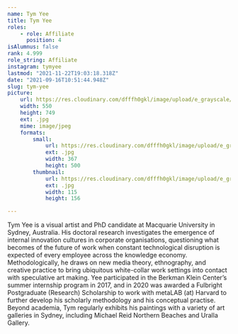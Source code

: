 ```yaml
---
name: Tym Yee
title: Tym Yee
roles:
    - role: Affiliate
      position: 4
isAlumnus: false
rank: 4.999
role_string: Affiliate
instagram: tymyee
lastmod: "2021-11-22T19:03:18.318Z"
date: "2021-09-16T10:51:44.948Z"
slug: tym-yee
picture:
    url: https://res.cloudinary.com/dfffh0gkl/image/upload/e_grayscale/v1636564950/tym_40c2500456.jpg
    width: 550
    height: 749
    ext: .jpg
    mime: image/jpeg
    formats:
        small:
            url: https://res.cloudinary.com/dfffh0gkl/image/upload/e_grayscale/v1636564951/small_tym_40c2500456.jpg
            ext: .jpg
            width: 367
            height: 500
        thumbnail:
            url: https://res.cloudinary.com/dfffh0gkl/image/upload/e_grayscale/v1636564950/thumbnail_tym_40c2500456.jpg
            ext: .jpg
            width: 115
            height: 156

---
```

Tym Yee is a visual artist and PhD candidate at Macquarie University in Sydney, Australia. His doctoral research investigates the emergence of internal innovation cultures in corporate organisations, questioning what becomes of the future of work when constant technological disruption is expected of every employee across the knowledge economy. Methodologically, he draws on new media theory, ethnography, and creative practice to bring ubiquitous white-collar work settings into contact with speculative art making. Yee participated in the Berkman Klein Center’s summer internship program in 2017, and in 2020 was awarded a Fulbright Postgraduate (Research) Scholarship to work with metaLAB (at) Harvard to further develop his scholarly methodology and his conceptual practise. Beyond academia, Tym regularly exhibits his paintings with a variety of art galleries in Sydney, including Michael Reid Northern Beaches and Uralla Gallery.